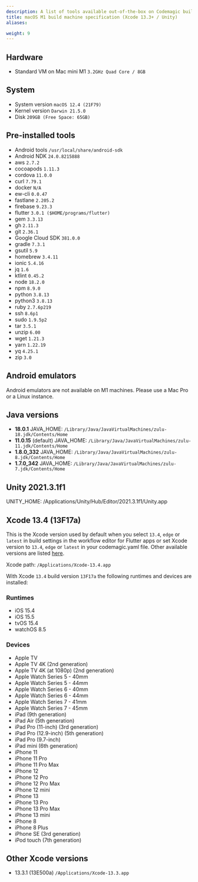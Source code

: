 ```yaml
---
description: A list of tools available out-of-the-box on Codemagic build machines.
title: macOS M1 build machine specification (Xcode 13.3+ / Unity)
aliases:

weight: 9
---
```


## Hardware

- Standard VM on Mac mini M1 `3.2GHz Quad Core / 8GB`

## System

- System version `macOS 12.4 (21F79)`
- Kernel version `Darwin 21.5.0`
- Disk `209GB (Free Space: 65GB)`

## Pre-installed tools

- Android tools `/usr/local/share/android-sdk`
- Android NDK `24.0.8215888`
- aws `2.7.2`
- cocoapods `1.11.3`
- cordova `11.0.0`
- curl `7.79.1`
- docker `N/A`
- ew-cli `0.0.47`
- fastlane `2.205.2`
- firebase `9.23.3`
- flutter `3.0.1 ($HOME/programs/flutter)`
- gem `3.3.13`
- gh `2.11.3`
- git `2.36.1`
- Google Cloud SDK `381.0.0`
- gradle `7.3.1`
- gsutil `5.9`
- homebrew `3.4.11`
- ionic `5.4.16`
- jq `1.6`
- ktlint `0.45.2`
- node `18.2.0`
- npm `8.9.0`
- python `3.8.13`
- python3 `3.8.13`
- ruby `2.7.6p219`
- ssh `8.6p1`
- sudo `1.9.5p2`
- tar `3.5.1`
- unzip `6.00`
- wget `1.21.3`
- yarn `1.22.19`
- yq `4.25.1`
- zip `3.0`

## Android emulators

Android emulators are not available on M1 machines. Please use a Mac Pro or a Linux instance.

## Java versions

- **18.0.1** JAVA_HOME: `/Library/Java/JavaVirtualMachines/zulu-18.jdk/Contents/Home`
- **11.0.15** (default) JAVA_HOME: `/Library/Java/JavaVirtualMachines/zulu-11.jdk/Contents/Home`
- **1.8.0_332** JAVA_HOME: `/Library/Java/JavaVirtualMachines/zulu-8.jdk/Contents/Home`
- **1.7.0_342** JAVA_HOME: `/Library/Java/JavaVirtualMachines/zulu-7.jdk/Contents/Home`

## Unity 2021.3.1f1

UNITY_HOME: /Applications/Unity/Hub/Editor/2021.3.1f1/Unity.app

## Xcode 13.4 (13F17a)

This is the Xcode version used by default when you select `13.4`, `edge` or `latest` in build settings in the workflow 
editor for Flutter apps or set Xcode version to `13.4`, `edge` or `latest` in your codemagic.yaml file.
Other available versions are listed [here](#other-xcode-versions).

Xcode path: `/Applications/Xcode-13.4.app`

With Xcode `13.4` build version `13F17a` the following runtimes and devices are installed:

### Runtimes

- iOS 15.4
- iOS 15.5
- tvOS 15.4
- watchOS 8.5

### Devices

- Apple TV
- Apple TV 4K (2nd generation)
- Apple TV 4K (at 1080p) (2nd generation)
- Apple Watch Series 5 - 40mm
- Apple Watch Series 5 - 44mm
- Apple Watch Series 6 - 40mm
- Apple Watch Series 6 - 44mm
- Apple Watch Series 7 - 41mm
- Apple Watch Series 7 - 45mm
- iPad (9th generation)
- iPad Air (5th generation)
- iPad Pro (11-inch) (3rd generation)
- iPad Pro (12.9-inch) (5th generation)
- iPad Pro (9.7-inch)
- iPad mini (6th generation)
- iPhone 11
- iPhone 11 Pro
- iPhone 11 Pro Max
- iPhone 12
- iPhone 12 Pro
- iPhone 12 Pro Max
- iPhone 12 mini
- iPhone 13
- iPhone 13 Pro
- iPhone 13 Pro Max
- iPhone 13 mini
- iPhone 8
- iPhone 8 Plus
- iPhone SE (3rd generation)
- iPod touch (7th generation)

## Other Xcode versions

- 13.3.1 (13E500a) `/Applications/Xcode-13.3.app`
